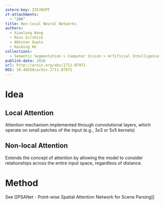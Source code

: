 ```yaml
---
zotero-key: Z3539UPT
zt-attachments:
  - "206"
title: Non-local Neural Networks
authors:
  - Xiaolong Wang
  - Ross Girshick
  - Abhinav Gupta
  - Kaiming He
collections:
  - Semantic Segmentation > Computer Vision > Artificial Intelligence
publish-date: 2018
url: http://arxiv.org/abs/1711.07971
DOI: 10.48550/arXiv.1711.07971
---
```

# Idea
## Local Attention
Attention mechanism implemented through convolutional layers, which operate on small patches of the input (e.g., $3x3$ or $5x5$ kernels)
## Non-local Attention
Extends the concept of attention by allowing the model to consider relationships across the entire input space, regardless of distance.
# Method
See [[PSANet - Point-wise Spatial Attention Network for Scene Parsing]] 
